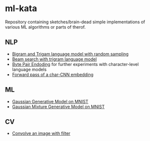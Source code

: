 # ml-kata
Repository containing sketches/brain-dead simple implementations of various ML algorithms or parts of therof.

## NLP
* [Bigram and Trigam language model with random sampling](language_models.py)
* [Beam search with trigram language model](beam_search.py)
* [Byte Pair Endoding](byte_pair_encoding.py) for further experiments with character-level language models
* [Forward pass of a char-CNN embedding](char-cnn-sketch.py)

## ML
* [Gaussian Generative Model on MNIST](gaussian-generator.py)
* [Gaussian Mixture Generative Model on MNIST](gmm-generator.py)

## CV
* [Convolve an image with filter](convolve.py)
